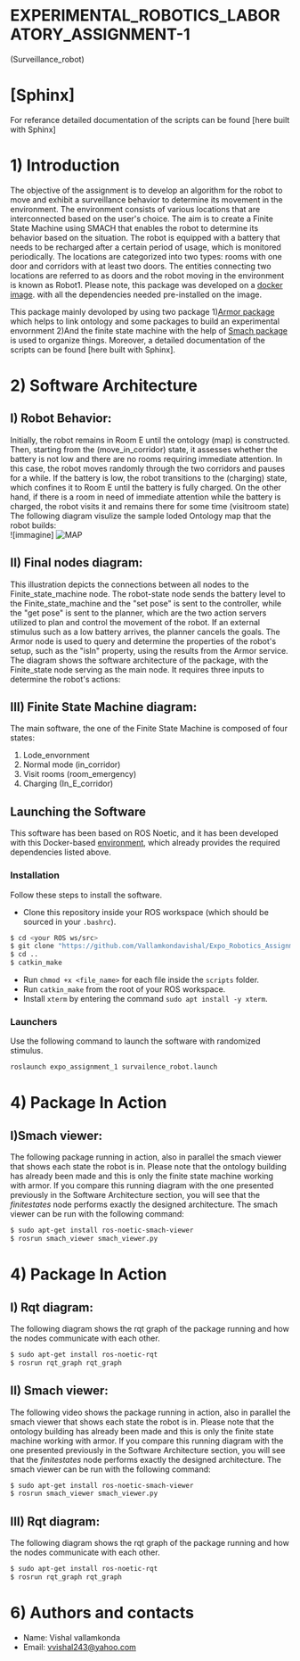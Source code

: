 # EXPERIMENTAL_ROBOTICS_LABORATORY_ASSIGNMENT-1
(Surveillance_robot) 

# [Sphinx]
For referance detailed documentation of the scripts can be found [here built with Sphinx]

# 1) Introduction
The objective of the assignment is to develop an algorithm for the robot to move and exhibit a surveillance behavior to determine its movement in the environment. The environment consists of various locations that are interconnected based on the user's choice. The aim is to create a Finite State Machine using SMACH that enables the robot to determine its behavior based on the situation. The robot is equipped with a battery that needs to be recharged after a certain period of usage, which is monitored periodically.
The locations are categorized into two types: rooms with one door and corridors with at least two doors. The entities connecting two locations are referred to as doors and the robot moving in the environment is known as Robot1.
Please note, this package was developed on a [docker image](https://hub.docker.com/r/carms84/exproblab). with all the dependencies needed pre-installed on the image.

This package mainly devoloped by using two package 
1)[Armor package](https://github.com/EmaroLab/armor) which helps to link ontology and some packages to build an experimental envornment
2)And the finite state machine with the help of  [Smach package](http://wiki.ros.org/smach) is used to organize things. Moreover, a detailed documentation of the scripts can be found [here built with Sphinx].

  



# 2) Software Architecture 
## I) Robot Behavior:  
Initially, the robot remains in Room E until the ontology (map) is constructed. Then, starting from the (move_in_corridor) state, it assesses whether the battery is not low and there are no rooms requiring immediate attention. In this case, the robot moves randomly through the two corridors and pauses for a while. If the battery is low, the robot transitions to the (charging) state, which confines it to Room E until the battery is fully charged. On the other hand, if there is a room in need of immediate attention while the battery is charged, the robot visits it and remains there for some time (visitroom state)  
The following diagram visulize the  sample loded  Ontology map that the robot builds:  
![immagine] ![MAP](https://user-images.githubusercontent.com/73067092/218581036-60d4779c-8891-4b07-881b-baa953429f72.png)


## II) Final nodes diagram:    
This illustration depicts the connections between all nodes to the Finite_state_machine node. The robot-state node sends the battery level to the Finite_state_machine and the "set pose" is sent to the controller, while the "get pose" is sent to the planner, which are the two action servers utilized to plan and control the movement of the robot. If an external stimulus such as a low battery arrives, the planner cancels the goals. The Armor node is used to query and determine the properties of the robot's setup, such as the "isIn" property, using the results from the Armor service. The diagram shows the software architecture of the package, with the Finite_state node serving as the main node. It requires three inputs to determine the robot's actions:
  





## III) Finite State Machine diagram:  
The main software, the one of the Finite State Machine is composed of four states: 
1) Lode_envornment
2) Normal mode (in_corridor)
3) Visit rooms (room_emergency)
4) Charging (In_E_corridor)



## Launching the Software

This software has been based on ROS Noetic, and it has been developed with this Docker-based
[environment](https://hub.docker.com/repository/docker/carms84/exproblab), which already 
provides the required dependencies listed above. 

### Installation

Follow these steps to install the software.
 - Clone this repository inside your ROS workspace (which should be sourced in your `.bashrc`).
 ```bash
$ cd <your ROS ws/src>
$ git clone "https://github.com/Vallamkondavishal/Expo_Robotics_Assignment-1.git"
$ cd ..
$ catkin_make
```
 
 - Run `chmod +x <file_name>` for each file inside the `scripts` folder.
 - Run `catkin_make` from the root of your ROS workspace.
 - Install `xterm` by entering the command `sudo apt install -y xterm`.

### Launchers

Use the following command to launch the software with randomized stimulus.
```bash
roslaunch expo_assignment_1 survailence_robot.launch 

```
# 4) Package In Action  
## I)Smach viewer:
The following package running in action, also in parallel the smach viewer that shows each state the robot is in. Please note that the ontology building has already been made and this is only the finite state machine working with armor. If you compare this running diagram with the one presented previously in the Software Architecture section, you will see that the *finitestates* node performs exactly the designed architecture.
The smach viewer can be run with the following command:

```bash
$ sudo apt-get install ros-noetic-smach-viewer
$ rosrun smach_viewer smach_viewer.py
```


# 4) Package In Action  
## I) Rqt diagram:  

The following diagram shows the rqt graph of the package running and how the nodes communicate with each other.

```bash
$ sudo apt-get install ros-noetic-rqt
$ rosrun rqt_graph rqt_graph
```


## II) Smach viewer:
The following video shows the package running in action, also in parallel the smach viewer that shows each state the robot is in. Please note that the ontology building has already been made and this is only the finite state machine working with armor. If you compare this running diagram with the one presented previously in the Software Architecture section, you will see that the *finitestates* node performs exactly the designed architecture.
The smach viewer can be run with the following command:

```bash
$ sudo apt-get install ros-noetic-smach-viewer
$ rosrun smach_viewer smach_viewer.py
```
   
 

## III) Rqt diagram:  

The following diagram shows the rqt graph of the package running and how the nodes communicate with each other.

```bash
$ sudo apt-get install ros-noetic-rqt
$ rosrun rqt_graph rqt_graph
```

# 6) Authors and contacts
* Name: Vishal vallamkonda
* Email: vvishal243@yahoo.com


